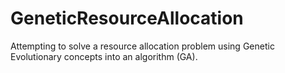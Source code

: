 # GeneticResourceAllocation
Attempting to solve a resource allocation problem using Genetic Evolutionary concepts into an algorithm (GA).
